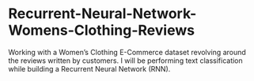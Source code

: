 # Recurrent-Neural-Network-Womens-Clothing-Reviews
Working with a Women’s Clothing E-Commerce dataset revolving around the reviews written by customers. I will be performing text classification while building a Recurrent Neural Network (RNN).
